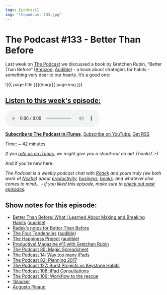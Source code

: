 ```yaml
---
tags: [podcast]
img: "thepodcast-133.jpg"
---
```


# The Podcast #133 - Better Than Before

Last week on [The Podcast][p] we discussed a book by Gretchen Rubin, “Better Than Before” ([Amazon](https://www.amazon.com/dp/0385348630?tag=sliwinski-20), [Audible](https://www.audible.com/pd/B00R8KR28I?tag=sliwinski-20)) - a book about strategies for habits - something very dear to our hearts. It’s a good one:

<!--More-->

![{{ page.title }}](/img/{{ page.img }})

## [Listen to this week's episode:][e]

<audio controls>
<source src="https://files.nozbe.com/podcast/133.mp3" type="audio/mpeg">
</audio>

**[Subscribe to The Podcast in iTunes][i]**, [Subscribe on YouTube][y], [Get RSS][rss]

Time: ~ 42 minutes

*If you [rate us on iTunes][i], we might give you a shout-out on air! Thanks! :-)*

And if you're new here:

*The Podcast is a weekly podcast chat with [Radek][r] and yours truly (we both work at [Nozbe][n]) about [productivity](/tag/productivity), [business](/tag/business), [books](/tag/books), and whatever else comes to mind… - if you liked this episode, make sure to [check out past episodes](/tag/podcast).*

## Show notes for this episode:

  * [Better Than Before: What I Learned About Making and Breaking Habits](https://www.amazon.com/Better-Than-Before-Habits-Procrastinate/dp/0385348630/) ([audible](https://www.audible.com/pd/Self-Development/Better-Than-Before-Audiobook/B00R8KR28I))
  * [Radek’s notes for Better Than Before](http://radex.io/books/better-than-before/)
  * [The Four Tendencies](https://www.amazon.com/Four-Tendencies-Indispensable-Personality-Profiles/dp/1524760919/) ([audible](https://www.audible.com/pd/Business/The-Four-Tendencies-Audiobook/B071DXR4GJ))
  * [The Happiness Project](https://www.amazon.com/Happiness-Project-Revised-Aristotle-Generally/dp/0062414852/) ([audible](https://www.audible.com/pd/Bios-Memoirs/The-Happiness-Project-Audiobook/B0030MV7MU))
  * [Productive! Magazine #11 with Gretchen Rubin](http://productivemag.com/11)
  * [The Podcast 85: Magic Spreadsheet](http://thepodcast.fm/85)
  * [The Podcast 14: Way too many iPads](http://thepodcast.fm/episodes/14)
  * [The Podcast 82: Planning 2017](http://thepodcast.fm/episodes/82)
  * [The Podcast 127: Burst Projects vs Keystone Habits](http://thepodcast.fm/episodes/127)
  * [The Podcast 108: iPad Consultations](http://thepodcast.fm/108)
  * [The Podcast 109: Workflow to the rescue](http://thepodcast.fm/109)
  * [1blocker](https://1blocker.com/)
  * [Augusto Pinaud](http://www.augustopinaud.com/)

[y]: https://michael.gratis/thepodcastyt
[rss]: http://thepodcast.fm/episodes?format=RSS
[e]: http://thepodcast.fm/episodes/133

[p]: https://michael.gratis/thepodcastfm
[n]: https://michael.gratis/nozbe
[r]: https://michael.gratis/radex
[i]: https://michael.gratis/thepodcast
[o]: https://michael.gratis/ipadonly

